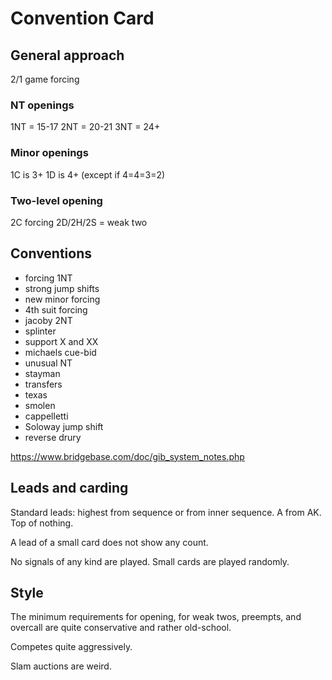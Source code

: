 # Convention Card

## General approach

2/1 game forcing

### NT openings

1NT = 15-17
2NT = 20-21
3NT = 24+

### Minor openings

1C is 3+
1D is 4+ (except if 4=4=3=2)

### Two-level opening

2C forcing
2D/2H/2S = weak two

## Conventions

- forcing 1NT
- strong jump shifts
- new minor forcing
- 4th suit forcing
- jacoby 2NT
- splinter
- support X and XX
- michaels cue-bid
- unusual NT
- stayman
- transfers
- texas
- smolen
- cappelletti
- Soloway jump shift
- reverse drury

https://www.bridgebase.com/doc/gib_system_notes.php

## Leads and carding

Standard leads: highest from sequence or from inner sequence. A from AK. Top of nothing.

A lead of a small card does not show any count.

No signals of any kind are played. Small cards are played randomly.

## Style

The minimum requirements for opening, for weak twos, preempts, and overcall are quite conservative and rather old-school.

Competes quite aggressively.

Slam auctions are weird.
